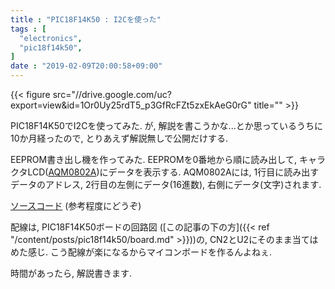 ```yaml
---
title : "PIC18F14K50 : I2Cを使った"
tags : [
  "electronics",
  "pic18f14k50",
]
date : "2019-02-09T20:00:58+09:00"
---
```


{{< figure src="//drive.google.com/uc?export=view&id=1Or0Uy25rdT5_p3GfRcFZt5zxEkAeG0rG" title="" >}}

PIC18F14K50でI2Cを使ってみた. 
が, 解説を書こうかな...とか思っているうちに10か月経ったので, 
とりあえず解説無しで公開だけする. 
<!--more-->

EEPROM書き出し機を作ってみた. 
EEPROMを0番地から順に読み出して, 
キャラクタLCD([AQM0802A](http://akizukidenshi.com/catalog/g/gP-06669/))にデータを表示する. 
AQM0802Aには, 1行目に読み出すデータのアドレス, 
2行目の左側にデータ(16進数), 右側にデータ(文字)されます.   

[ソースコード](https://gist.github.com/ha2zakura/7b865db68e9d15b1d27a3270c4b1c031) (参考程度にどうぞ)  

配線は, PIC18F14K50ボードの回路図
([この記事の下の方]({{< ref "/content/posts/pic18f14k50/board.md" >}}))の, 
CN2とU2にそのまま当てはめた感じ. 
こう配線が楽になるからマイコンボードを作るんよねぇ.   

時間があったら, 解説書きます. 
